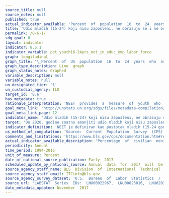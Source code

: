 ```yaml
---
source_title: null
source_notes: null
published: true
actual_indicator_available: 'Percent  of  population  16  to  24  years  who  are  not  enrolled  in  school  and  are  either  unemployed  or  not  in  the  labor  force'
title: 'Udio mladih (15-24) koji nisu zaposleni, ne obrazuju se i ne osposobljavaju se'
permalink: /8-6-1/
sdg_goal: 8
layout: indicator
indicator: 8.6.1
indicator_variable: pct_youth16-24yrs_not_in_educ_emp_labor_force
graph: longitudinal
graph_title: "\_Percent  of  US  population  16  to  24  years  who  are  not  enrolled  in  school  and  are  either  unemployed  or  not  in  the  labor  force"
graph_type_description: Line  graph
graph_status_notes: Graphed
variable_description: null
variable_notes: null
un_designated_tier: '1'
un_custodial_agency: ILO
target_id: '8.6'
has_metadata: true
rationale_interpretation: 'NEET  provides  a  measure  of  youth  who  are  outside  the  educational  system,  not  in  training  and  not  in  employment,  and  thus  serves  as  a  broader  measure  of  potential  youth  labour  market  entrants  than  youth  unemployment.  A  high  NEET  rate  as  compared  with  the  youth  unemployment  rate  could  mean  that  a  large  number  of  youth  are  discouraged  workers,  or  do  not  have  access  to  education  or  training.  A  high  NEET  rate  among  females  as  compared  with  males  is  often  an  indication  of  gender  imbalances,  with  female  youth  engaged  in  household  chores  such  as  washing  clothes,  cooking,  cleaning  and  taking  care  of  siblings.'
goal_meta_link: 'http://unstats.un.org/sdgs/files/metadata-compilation/Metadata-Goal-8.pdf'
goal_meta_link_page: 12
indicator_name: 'Udio mladih (15-24) koji nisu zaposleni, ne obrazuju se i ne osposobljavaju se'
target: 'Do 2020. godine znatno smanjiti udio mladih koji nisu zaposleni, ne obrazuju se i ne osposobljavaju se.'
indicator_definition: 'NEET je definiran kao postotak mladih (15-24 godina) koji nisu zaposleni, ne obrazuju se i ne osposobljavaju se.'
us_method_of_computation: 'Source:  Current  Population  Survey  (CPS)  -  a  monthly  national  sample  household  survey.  Technical  Documentation  and  Methodology:  https://www.bls.gov/cps/documentation.htm  Indicator  =  100*(16  to  24  years,  Not  Enrolled  in  School,  Unemployed  or  Not  in  the  Labor  Force)/(Total,  16  to  24  years)'
comments_and_limitations: 'https://www.bls.gov/cps/documentation.htm#reliability  There  was  a  major  redesign  to  the  Current  Population  Survey  beginning  in  1994,  so  data  for  earlier  years  are  not  strictly  comparable  to  those  from  1994  onward.  (https://www.bls.gov/cps/revisions1994.pdf)'
actual_indicator_available_description: 'Percentage  of  civilian  noninstitutional  population  16  to  24  years  who  are  not  enrolled  in  school  and  are  either  unemployed  or  not  in  labor  force'
periodicity: Annual
time_period: 1994-2016
unit_of_measure: Percent
date_of_national_source_publication: Early  2017
scheduled_update_by_national_source: Annual  data  for  2017  will  be  available  in  early  2018
source_agency_staff_name: BLS  Division  of  International  Technical  Cooperation  staff
source_agency_staff_email: ITCinfo@bls.gov
source_agency_survey_dataset: 'U.S.  Bureau  of  Labor  Statistics  /  Current  Population  Survey  '
source_url: 'LABSTAT  Series  IDs:  LNU00022967,  LNU00023016,  LNU02023016'
date_metadata_updated: November  2017  
---
```

